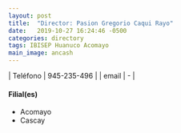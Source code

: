```yaml
---
layout: post
title:  "Director: Pasion Gregorio Caqui Rayo"
date:   2019-10-27 16:24:46 -0500
categories: directory
tags: IBISEP Huanuco Acomayo
main_image: ancash
---
```


| Teléfono  | 945-235-496 |
| email     | - |

#### Filial(es)

* Acomayo
* Cascay

